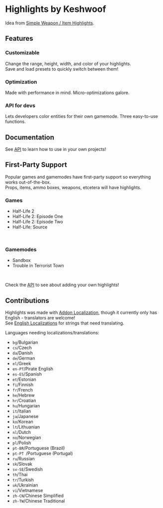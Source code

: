 # Highlights by Keshwoof

Idea from [Simple Weapon / Item Highlights](https://steamcommunity.com/sharedfiles/filedetails/?id=525131036).

## Features

### Customizable

Change the range, height, width, and color of your highlights.<br>
Save and load presets to quickly switch between them!

### Optimization

Made with performance in mind. Micro-optimizations galore.

### API for devs

Lets developers color entities for their own gamemode. Three easy-to-use functions.

## Documentation

See [API](docs/api.md) to learn how to use in your own projects!

## First-Party Support

Popular games and gamemodes have first-party support so everything works out-of-the-box.<br>
Props, items, ammo boxes, weapons, etcetera will have highlights.

### Games
- Half-Life 2
- Half-Life 2: Episode One
- Half-Life 2: Episode Two
- Half-Life: Source
<br>

### Gamemodes
- Sandbox
- Trouble in Terrorist Town
<br>

Check the [API](docs/api.md) to see about adding your own highlights!

## Contributions
Highlights was made with [Addon Localization](https://wiki.facepunch.com/gmod/Addon_Localization), though it currently only has English - translators are welcome!<br>
See [English Localizations](resource/localization/en/highlights.properties) for strings that need translating.<br>

Languages needing localizations/translations:
- `bg`/Bulgarian
- `cs`/Czech
- `da`/Danish
- `de`/German
- `el`/Greek
- `en-PT`/Pirate English
- `es-ES`/Spanish
- `et`/Estonian
- `fi`/Finnish
- `fr`/French
- `he`/Hebrew
- `hr`/Croatian
- `hu`/Hungarian
- `it`/Italian
- `ja`/Japanese
- `ko`/Korean
- `lt`/Lithuanian
- `nl`/Dutch
- `no`/Norwegian
- `pl`/Polish
- `pt-BR`/Portuguese (Brazil)
- `pt-PT `/Portuguese (Portugal)
- `ru`/Russian
- `sk`/Slovak
- `sv-SE`/Swedish
- `th`/Thai
- `tr`/Turkish
- `uk`/Ukrainian
- `vi`/Vietnamese
- `zh-CN`/Chinese Simplified
- `zh-TW`/Chinese Traditional
